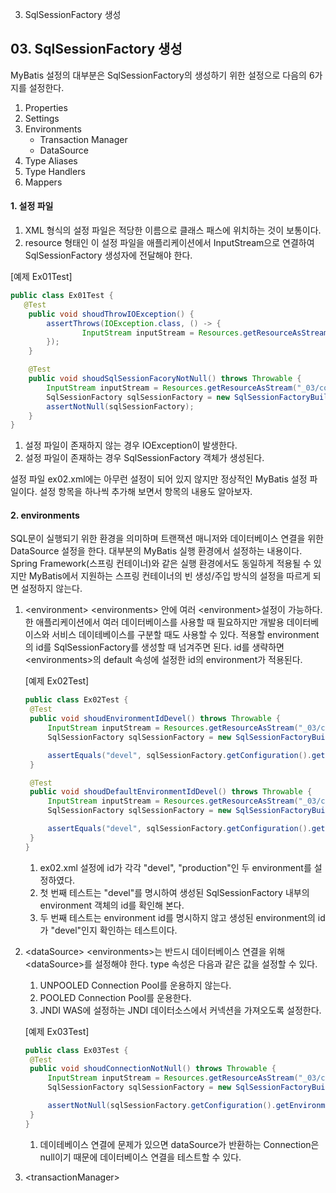 03. SqlSessionFactory 생성

## 03\. SqlSessionFactory 생성

MyBatis 설정의 대부분은 SqlSessionFactory의 생성하기 위한 설정으로 다음의 6가지를 설정한다.

1.  Properties
2.  Settings
3.  Environments
    - Transaction Manager
    - DataSource
4.  Type Aliases
5.  Type Handlers
6.  Mappers

#### 1\. 설정 파일

1. XML 형식의 설정 파일은 적당한 이름으로 클래스 패스에 위치하는 것이 보통이다.
2. resource 형태인 이 설정 파일을 애플리케이션에서 InputStream으로 연결하여 SqlSessionFactory 생성자에 전달해야 한다.

\[예제 Ex01Test\]

```java
public class Ex01Test {
   @Test
    public void shoudThrowIOException() {
        assertThrows(IOException.class, () -> {
                InputStream inputStream = Resources.getResourceAsStream("_03/config/none.xml");
        });
    }

    @Test
    public void shoudSqlSessionFacoryNotNull() throws Throwable {
        InputStream inputStream = Resources.getResourceAsStream("_03/config/ex02.xml");
        SqlSessionFactory sqlSessionFactory = new SqlSessionFactoryBuilder().build(inputStream);
        assertNotNull(sqlSessionFactory);
    }
}
```

1.  설정 파일이 존재하지 않는 경우 IOException이 발생한다.
2.  설정 파일이 존재하는 경우 SqlSessionFactory 객체가 생성된다.

설정 파일 ex02.xml에는 아무런 설정이 되어 있지 않지만 정상적인 MyBatis 설정 파일이다. 설정 항목을 하나씩 추가해 보면서 항목의 내용도 알아보자.

#### 2\. environments

SQL문이 실행되기 위한 환경을 의미하며 트랜잭션 매니저와 데이터베이스 연결을 위한 DataSource 설정을 한다. 대부분의 MyBatis 실행 환경에서 설정하는 내용이다. Spring Framework(스프링 컨테이너)와 같은 실행 환경에서도 동일하게 적용될 수 있지만 MyBatis에서 지원하는 스프링 컨테이너의 빈 생성/주입 방식의 설정을 따르게 되면 설정하지 않는다.

1. &lt;environment&gt;
   &lt;environments&gt; 안에 여러 &lt;environment&gt;설정이 가능하다. 한 애플리케이션에서 여러 데이터베이스를 사용할 때 필요하지만 개발용 데이터베이스와 서비스 데이테베이스를 구분할 때도 사용할 수 있다. 적용할 environment의 id를 SqlSessionFactory를 생성할 때 넘겨주면 된다. id를 생략하면 &lt;environments&gt;의 default 속성에 설정한 id의 environment가 적용된다.
   
   [예제 Ex02Test]
   ```java
   public class Ex02Test {
    @Test
    public void shoudEnvironmentIdDevel() throws Throwable {
        InputStream inputStream = Resources.getResourceAsStream("_03/config/ex02.xml");
        SqlSessionFactory sqlSessionFactory = new SqlSessionFactoryBuilder().build(inputStream, "devel");

        assertEquals("devel", sqlSessionFactory.getConfiguration().getEnvironment().getId());
    }

    @Test
    public void shoudDefaultEnvironmentIdDevel() throws Throwable {
        InputStream inputStream = Resources.getResourceAsStream("_03/config/ex02.xml");
        SqlSessionFactory sqlSessionFactory = new SqlSessionFactoryBuilder().build(inputStream);

        assertEquals("devel", sqlSessionFactory.getConfiguration().getEnvironment().getId());
   	}
   }
   ```
   1. ex02.xml 설정에 id가 각각 "devel", "production"인 두 environment를 설정하였다.
   2. 첫 번째 테스트는 "devel"를 명시하여 생성된 SqlSessionFactory 내부의 environment 객체의 id를 확인해 본다.
   3. 두 번째 테스트는 environment id를 명시하지 않고 생성된 environment의 id가 "devel"인지 확인하는 테스트이다.

2. &lt;dataSource&gt;
   &lt;environments&gt;는 반드시 데이터베이스 연결을 위해 &lt;dataSource&gt;를 설정해야 한다. type 속성은 다음과 같은 값을 설정할 수 있다.
   1. UNPOOLED
   	  Connection Pool를 운용하지 않는다.
   2. POOLED
   	  Connection Pool를 운용한다.	
   3. JNDI
      WAS에 설정하는 JNDI 데이터소스에서 커넥션을 가져오도록 설정한다.
  
   [예제 Ex03Test]
   ```java
   public class Ex03Test {
    @Test
    public void shoudConnectionNotNull() throws Throwable {
        InputStream inputStream = Resources.getResourceAsStream("_03/config/ex03.xml");
        SqlSessionFactory sqlSessionFactory = new SqlSessionFactoryBuilder().build(inputStream);

        assertNotNull(sqlSessionFactory.getConfiguration().getEnvironment().getDataSource().getConnection());
    }
   }
   ```
   1. 데이테베이스 연결에 문제가 있으면 dataSource가 반환하는 Connection은 null이기 때문에 데이터베이스 연결을 테스트할 수 있다.
  
3. &lt;transactionManager&gt;